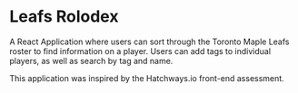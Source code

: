 # Leafs Rolodex

A React Application where users can sort through the Toronto Maple Leafs roster to find information on a player. Users can add tags to individual players, as well as search by tag and name.

This application was inspired by the Hatchways.io front-end assessment.
